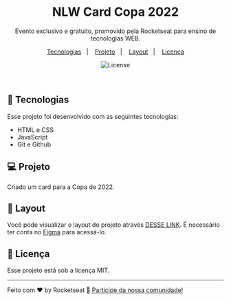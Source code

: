 <h1 align="center"> NLW Card Copa 2022 </h1>

<p align="center">
Evento exclusivo e gratuito, promovido pela Rocketseat para ensino de tecnologias WEB.
</p>

<p align="center">
  <a href="#-tecnologias">Tecnologias</a>&nbsp;&nbsp;&nbsp;|&nbsp;&nbsp;&nbsp;
  <a href="#-projeto">Projeto</a>&nbsp;&nbsp;&nbsp;|&nbsp;&nbsp;&nbsp;
  <a href="#-layout">Layout</a>&nbsp;&nbsp;&nbsp;|&nbsp;&nbsp;&nbsp;
  <a href="#memo-licença">Licença</a>
</p>

<p align="center">
  <img alt="License" src="https://img.shields.io/static/v1?label=license&message=MIT&color=49AA26&labelColor=000000">
</p>

<br>

## 🚀 Tecnologias

Esse projeto foi desenvolvido com as seguintes tecnologias:

- HTML e CSS
- JavaScript
- Git e Github

## 💻 Projeto

Criado um card para a Copa de 2022.

## 🔖 Layout

Você pode visualizar o layout do projeto através [DESSE LINK](https://www.youtube.com/redirect?event=video_description&redir_token=QUFFLUhqblRmUU4xcHNGYXF0VTd2NU5EQS1ZUFNaam9md3xBQ3Jtc0tsbEJ6ZzRrdkFXU2xoVlo1VzFwU3hWLWlpejROOTJOUHlnamxzaHFuZGM1c084RGVLQXhKcFVaUW83LTE0YnVqN2NJRjBobVpKOTYya3FjMXlvUzZXWTMxRWFKYmNSNmdjLUVtc3c1aUgxNG1rQ1lMVQ&q=https%3A%2F%2Fwww.figma.com%2Ffile%2Fn4a3jhGZQzysXClp99bfyT%2FNLW-Copa-Card%2Fduplicate&v=sswJisbD2CY). É necessário ter conta no [Figma](https://figma.com) para acessá-lo.

## :memo: Licença

Esse projeto está sob a licença MIT.

---

Feito com ♥ by Rocketseat :wave: [Participe da nossa comunidade!](https://discord.gg/rocketseat)
